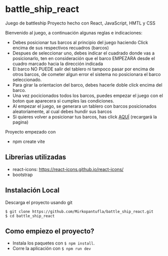 # battle_ship_react
Juego de battleship
Proyecto hecho con React, JavaScript, HMTL y CSS


Bienvenido al juego, a continuación algunas reglas e indicaciones:
- Debes posicionar tus barcos al principio del juego haciendo Click encima de sus respectivos recuadros (barcos)
- Despues de seleccionar uno, debes indicar el cuadrado donde vas a posicionarlo, ten en consideración que el barco EMPEZARA desde el cuadro marcado hacia la dirección indicada
- El barco NO PUEDE salir del tablero ni tampoco pasar por encima de otros barcos, de cometer algun error el sistema no posicionara el barco seleccionado.
- Para girar la orientacion del barco, debes hacerle doble click encima del barco.
- Una vez pocicionados todos los barcos, puedes empezar el juego con el boton que aparecera si cumples las condiciones.
- Al empezar el juego, se generara un tablero con barcos posicionados aleatoriamente, al cual debes hundir sus barcos
- Si quieres volver a posicionar tus barcos, has click <a href=".">AQUÍ</a> (recargará la pagina)

                  
Proyecto empezado con 

- npm create vite

## Librerias utilizadas

- react-icons: https://react-icons.github.io/react-icons/
- bootstrap


## Instalación Local

Descarga el proyecto usando git
```
$ git clone https://github.com/Mirkopantufla/battle_ship_react.git
$ cd battle_ship_react
```

## Como empiezo el proyecto?

- Instala los paquetes con `$ npm install`.
- Corre la aplicación con `$ npm run dev`
